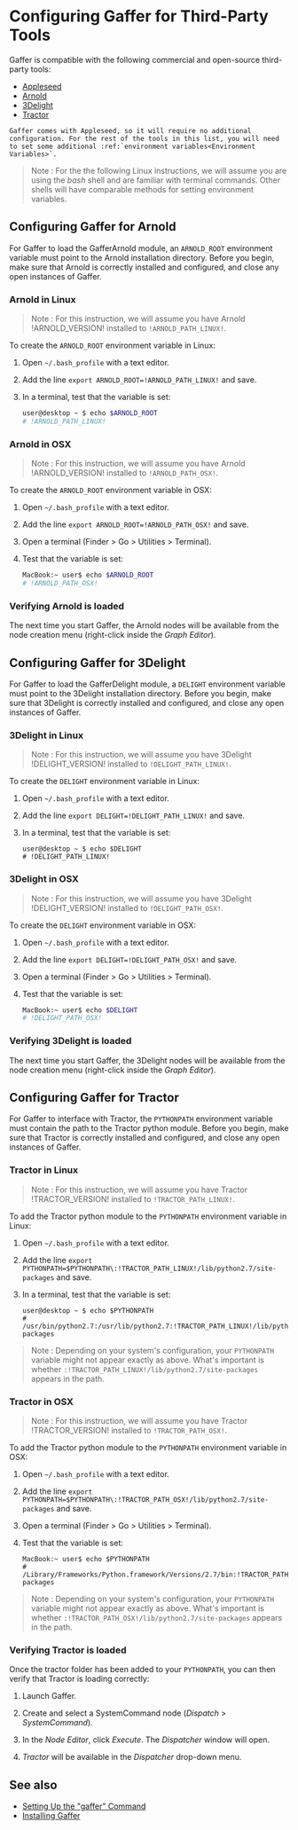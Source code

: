 # Configuring Gaffer for Third-Party Tools #

Gaffer is compatible with the following commercial and open-source third-party tools:

- [Appleseed](http://appleseedhq.net/)
- [Arnold](https://www.solidangle.com/arnold/)
- [3Delight](http://www.3delight.com/)
- [Tractor](https://renderman.pixar.com/tractor)

```eval_rst
Gaffer comes with Appleseed, so it will require no additional configuration. For the rest of the tools in this list, you will need to set some additional :ref:`environment variables<Environment Variables>`.
```

> Note :
> For the the following Linux instructions, we will assume you are using the _bash_ shell and are familiar with terminal commands. Other shells will have comparable methods for setting environment variables.


## Configuring Gaffer for Arnold ##

For Gaffer to load the GafferArnold module, an `ARNOLD_ROOT` environment variable must point to the Arnold installation directory. Before you begin, make sure that Arnold is correctly installed and configured, and close any open instances of Gaffer.


### Arnold in Linux ###

> Note :
> For this instruction, we will assume you have Arnold !ARNOLD_VERSION! installed to `!ARNOLD_PATH_LINUX!`.

To create the `ARNOLD_ROOT` environment variable in Linux:

1. Open `~/.bash_profile` with a text editor.

2. Add the line `export ARNOLD_ROOT=!ARNOLD_PATH_LINUX!` and save.

3. In a terminal, test that the variable is set:
    
    ```bash
    user@desktop ~ $ echo $ARNOLD_ROOT
    # !ARNOLD_PATH_LINUX!
    ```


### Arnold in OSX ###

> Note :
> For this instruction, we will assume you have Arnold !ARNOLD_VERSION! installed to `!ARNOLD_PATH_OSX!`.

To create the `ARNOLD_ROOT` environment variable in OSX:

1. Open `~/.bash_profile` with a text editor.

2. Add the line `export ARNOLD_ROOT=!ARNOLD_PATH_OSX!` and save.

3. Open a terminal (Finder > Go > Utilities > Terminal).

4. Test that the variable is set:
    
    ```bash
    MacBook:~ user$ echo $ARNOLD_ROOT
    # !ARNOLD_PATH_OSX!
    ```


### Verifying Arnold is loaded ###

The next time you start Gaffer, the Arnold nodes will be available from the node creation menu (right-click inside the _Graph Editor_).

<!-- TODO: ![Arnold node menu](images/arnoldNodes.png) -->


## Configuring Gaffer for 3Delight ##

For Gaffer to load the GafferDelight module, a `DELIGHT` environment variable must point to the 3Delight installation directory. Before you begin, make sure that 3Delight is correctly installed and configured, and close any open instances of Gaffer.


### 3Delight in Linux ###

> Note :
> For this instruction, we will assume you have 3Delight !DELIGHT_VERSION! installed to `!DELIGHT_PATH_LINUX!`.

To create the `DELIGHT` environment variable in Linux:

1. Open `~/.bash_profile` with a text editor.

2. Add the line `export DELIGHT=!DELIGHT_PATH_LINUX!` and save.

3. In a terminal, test that the variable is set:
    
    ```shell
    user@desktop ~ $ echo $DELIGHT
    # !DELIGHT_PATH_LINUX!
    ```


### 3Delight in OSX ###

> Note :
> For this instruction, we will assume you have 3Delight !DELIGHT_VERSION! installed to `!DELIGHT_PATH_OSX!`.

To create the `DELIGHT` environment variable in OSX:

1. Open `~/.bash_profile` with a text editor.

2. Add the line `export DELIGHT=!DELIGHT_PATH_OSX!` and save.

3. Open a terminal (Finder > Go > Utilities > Terminal).

4. Test that the variable is set:
    
    ```bash
    MacBook:~ user$ echo $DELIGHT
    # !DELIGHT_PATH_OSX!
    ```


### Verifying 3Delight is loaded ###

The next time you start Gaffer, the 3Delight nodes will be available from the node creation menu (right-click inside the _Graph Editor_).

<!-- TODO: ![Delight node menu](images/delightNodes.png) -->


## Configuring Gaffer for Tractor ##

For Gaffer to interface with Tractor, the `PYTHONPATH` environment variable must contain the path to the Tractor python module. Before you begin, make sure that Tractor is correctly installed and configured, and close any open instances of Gaffer.


### Tractor in Linux ###

> Note :
> For this instruction, we will assume you have Tractor !TRACTOR_VERSION! installed to `!TRACTOR_PATH_LINUX!`.

To add the Tractor python module to the `PYTHONPATH` environment variable in Linux:

1. Open `~/.bash_profile` with a text editor.

2. Add the line `export PYTHONPATH=$PYTHONPATH\:!TRACTOR_PATH_LINUX!/lib/python2.7/site-packages` and save.

3. In a terminal, test that the variable is set:
    
    ```shell
    user@desktop ~ $ echo $PYTHONPATH
    # /usr/bin/python2.7:/usr/lib/python2.7:!TRACTOR_PATH_LINUX!/lib/python2.7/site-packages
    ```

> Note :
> Depending on your system's configuration, your `PYTHONPATH` variable might not appear exactly as above. What's important is whether `:!TRACTOR_PATH_LINUX!/lib/python2.7/site-packages` appears in the path.


### Tractor in OSX ###

> Note :
> For this instruction, we will assume you have Tractor !TRACTOR_VERSION! installed to `!TRACTOR_PATH_OSX!`.

To add the Tractor python module to the `PYTHONPATH` environment variable in OSX:

1. Open `~/.bash_profile` with a text editor.

2. Add the line `export PYTHONPATH=$PYTHONPATH\:!TRACTOR_PATH_OSX!/lib/python2.7/site-packages` and save.

3. Open a terminal (Finder > Go > Utilities > Terminal).

4. Test that the variable is set:
    
    ```shell
    MacBook:~ user$ echo $PYTHONPATH
    # /Library/Frameworks/Python.framework/Versions/2.7/bin:!TRACTOR_PATH_OSX!/lib/python2.7/site-packages
    ```
    
> Note :
> Depending on your system's configuration, your `PYTHONPATH` variable might not appear exactly as above. What's important is whether `:!TRACTOR_PATH_OSX!/lib/python2.7/site-packages` appears in the path.


### Verifying Tractor is loaded ###

Once the tractor folder has been added to your `PYTHONPATH`, you can then verify that Tractor is loading correctly:

1. Launch Gaffer.

2. Create and select a SystemCommand node (_Dispatch_ > _SystemCommand_).

3. In the _Node Editor_, click _Execute_. The _Dispatcher_ window will open.

4. _Tractor_ will be available in the _Dispatcher_ drop-down menu.

<!-- TODO: ![Tractor dispatch](images/tractorDispatch.png) -->


## See also ##

- [Setting Up the "gaffer" Command](../SettingUpGafferCommand/index.md)
- [Installing Gaffer](../InstallingGaffer/index.md)
